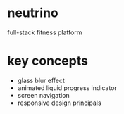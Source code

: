 # neutrino
full-stack fitness platform

# key concepts

- glass blur effect
- animated liquid progress indicator
- screen navigation
- responsive design principals
